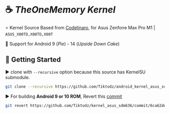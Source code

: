 :coffee: *TheOneMemory Kernel*
==========

:star: Kernel Source Based from [Codelinaro](https://git.codelinaro.org/clo/la/kernel/msm-4.4/-/tree/LA.UM.9.2.r1-03700-SDMxx0.0), for Asus Zenfone Max Pro M1 | `ASUS_X00TD,X00TD,X00T`

:star2: Support for Android 9 (*Pie*) - 14 (*Upside Down Cake*)

:hammer: Getting Started
---------------

:arrow_forward: clone with `--recursive` option because this source has KernelSU submodule.

```bash
git clone --recursive https://github.com/Tiktodz/android_kernel_asus_sdm636 -b codelinaro-hmp
```

:arrow_forward: For building <b>Android 9 or 10 ROM</b>, Revert this [commit](https://github.com/Tiktodz/kernel_asus_sdm636/commit/6ca62de00b763e51a65c8497d28e6faf5a47f7d9)
```bash
git revert https://github.com/Tiktodz/kernel_asus_sdm636/commit/6ca62de00b763e51a65c8497d28e6faf5a47f7d9
```
